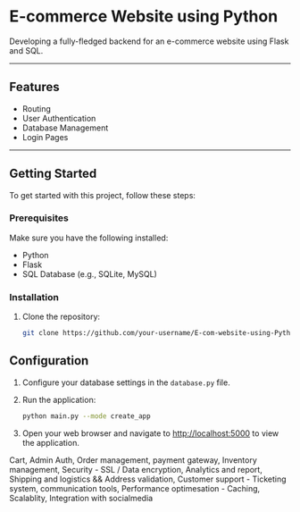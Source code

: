 # E-commerce Website using Python

Developing a fully-fledged backend for an e-commerce website using Flask and SQL.

*************************************************************************************************************************************************************************

## Features

- Routing
- User Authentication
- Database Management
- Login Pages

*************************************************************************************************************************************************************************

## Getting Started

To get started with this project, follow these steps:

### Prerequisites

Make sure you have the following installed:

- Python
- Flask
- SQL Database (e.g., SQLite, MySQL)

### Installation

1. Clone the repository:

   ```bash
   git clone https://github.com/your-username/E-com-website-using-Python.git
   ```

## Configuration

1. Configure your database settings in the `database.py` file.

2. Run the application:

    ```bash
    python main.py --mode create_app
    ```

3. Open your web browser and navigate to [http://localhost:5000](http://localhost:5000) to view the application.












Cart, Admin Auth, Order management, payment gateway, Inventory management, Security - SSL / Data encryption, Analytics and report, Shipping and logistics && Address validation, Customer support - Ticketing system, communication tools, Performance optimesation - Caching, Scalablity, Integration with socialmedia

